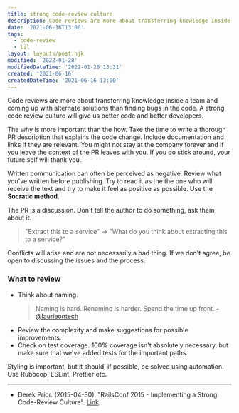 ```yaml
---
title: strong code-review culture
description: Code reviews are more about transferring knowledge inside a team and coming up with alternate solutions than finding bugs in the code
date: '2021-06-16T13:00'
tags: 
  - code-review
  - til
layout: layouts/post.njk
modified: '2022-01-28'
modifiedDateTime: '2022-01-28 13:31'
created: '2021-06-16'
createdDateTime: '2021-06-16 13:00'
---
```


Code reviews are more about transferring knowledge inside a team and coming up with alternate solutions than finding bugs in the code. A strong code review culture will give us better code and better developers.

The why is more important than the how. Take the time to write a thorough PR description that explains the code change. Include documentation and links if they are relevant. You might not stay at the company forever and if you leave the context of the PR leaves with you. If you do stick around, your future self will thank you.

Written communication can often be perceived as negative. Review what you've written before publishing. Try to read it as the the one who will receive the text and try to make it feel as positive as possible. Use the **Socratic method**.

The PR is a discussion. Don't tell the author to do something, ask them about it.

> "Extract this to a service" -> "What do you think about extracting this to a service?"

Conflicts will arise and are not necessarily a bad thing. If we don't agree, be open to discussing the issues and the process.

### What to review

- Think about naming.
  > Naming is hard. Renaming is harder. Spend the time up front. - [@laurieontech](https://twitter.com/laurieontech/status/1402313492162613252)
- Review the complexity and make suggestions for possible improvements.
- Check on test coverage. 100% coverage isn't absolutely necessary, but make sure that we've added tests for the important paths.

Styling is important, but it should, if possible, be solved using automation. Use Rubocop, ESLint, Prettier etc.

---

- Derek Prior. (2015-04-30). "RailsConf 2015 - Implementing a Strong Code-Review Culture". [Link](https://www.youtube.com/watch?v=PJjmw9TRB7s)
